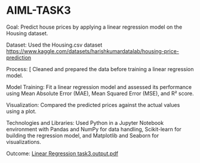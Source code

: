 # AIML-TASK3
Goal: Predict house prices by applying a linear regression model on the Housing dataset.

Dataset:
Used the Housing.csv dataset 
https://www.kaggle.com/datasets/harishkumardatalab/housing-price-prediction

Process: [
Cleaned and prepared the data before training a linear regression model.

Model Training:
Fit a linear regression model and assessed its performance using Mean Absolute Error (MAE), Mean Squared Error (MSE), and R² score.

Visualization:
Compared the predicted prices against the actual values using a plot.

Technologies and Libraries:
Used Python in a Jupyter Notebook environment with Pandas and NumPy for data handling, Scikit-learn for building the regression model, and Matplotlib and Seaborn for visualizations.

Outcome:
[Linear Regression task3.output.pdf](https://github.com/user-attachments/files/20924380/Linear.Regression.task3.output.pdf)
